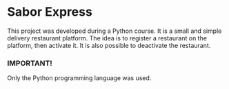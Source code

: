 # Sabor Express

This project was developed during a Python course. It is a small and simple delivery restaurant platform. The idea is to register a restaurant on the platform, then activate it. It is also possible to deactivate the restaurant.

### IMPORTANT!

Only the Python programming language was used.
